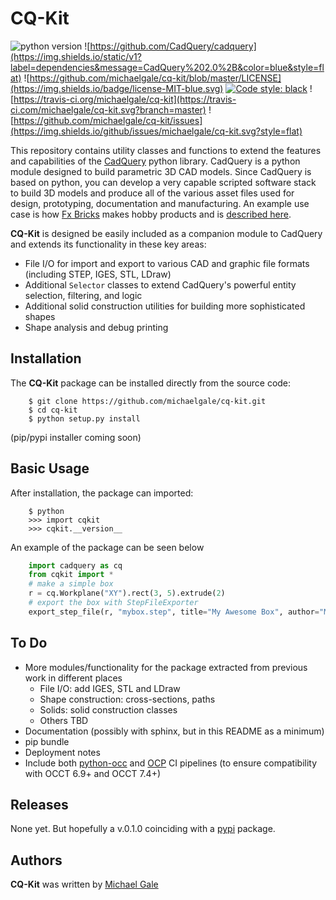 # CQ-Kit 

![python version](https://img.shields.io/static/v1?label=python&message=3.6%2B&color=blue&style=flat&logo=python)
![https://github.com/CadQuery/cadquery](https://img.shields.io/static/v1?label=dependencies&message=CadQuery%202.0%2B&color=blue&style=flat)
![https://github.com/michaelgale/cq-kit/blob/master/LICENSE](https://img.shields.io/badge/license-MIT-blue.svg)
<a href="https://github.com/psf/black"><img alt="Code style: black" src="https://img.shields.io/badge/code%20style-black-000000.svg"></a>
![https://travis-ci.org/michaelgale/cq-kit](https://travis-ci.com/michaelgale/cq-kit.svg?branch=master)
![https://github.com/michaelgale/cq-kit/issues](https://img.shields.io/github/issues/michaelgale/cq-kit.svg?style=flat)


This repository contains utility classes and functions to extend the features and capabilities of the [CadQuery](https://github.com/CadQuery/cadquery) python library.  CadQuery is a python module designed to build parametric 3D CAD models. Since CadQuery is based on python, you can develop a very capable scripted software stack to build 3D models and produce all of the various asset files used for design, prototyping, documentation and manufacturing.  An example use case is how [Fx Bricks](https://fxbricks.com) makes hobby products and is [described here](https://github.com/fx-bricks/fx-cad-notes).

  **CQ-Kit** is designed be easily included as a companion module to CadQuery and extends its functionality in these key areas:

- File I/O for import and export to various CAD and graphic file formats (including STEP, IGES, STL, LDraw)
- Additional `Selector` classes to extend CadQuery's powerful entity selection, filtering, and logic
- Additional solid construction utilities for building more sophisticated shapes
- Shape analysis and debug printing

## Installation

The **CQ-Kit** package can be installed directly from the source code:

```shell
    $ git clone https://github.com/michaelgale/cq-kit.git
    $ cd cq-kit
    $ python setup.py install
```

(pip/pypi installer coming soon)

## Basic Usage

After installation, the package can imported:

```shell
    $ python
    >>> import cqkit
    >>> cqkit.__version__
```

An example of the package can be seen below

```python
    import cadquery as cq
    from cqkit import *
    # make a simple box
    r = cq.Workplane("XY").rect(3, 5).extrude(2)
    # export the box with StepFileExporter
    export_step_file(r, "mybox.step", title="My Awesome Box", author="Michael Gale")
```

## To Do

- More modules/functionality for the package extracted from previous work in different places
  - File I/O: add IGES, STL and LDraw
  - Shape construction: cross-sections, paths
  - Solids: solid construction classes
  - Others TBD
- Documentation (possibly with sphinx, but in this README as a minimum)
- pip bundle
- Deployment notes
- Include both [python-occ](https://github.com/CadQuery/pythonocc-core) and [OCP](https://github.com/CadQuery/OCP) CI pipelines (to ensure compatibility with OCCT 6.9+ and OCCT 7.4+)

## Releases

None yet. But hopefully a v.0.1.0 coinciding with a [pypi](https://pypi.org) package.


## Authors

**CQ-Kit** was written by [Michael Gale](michael@fxbricks.com)

